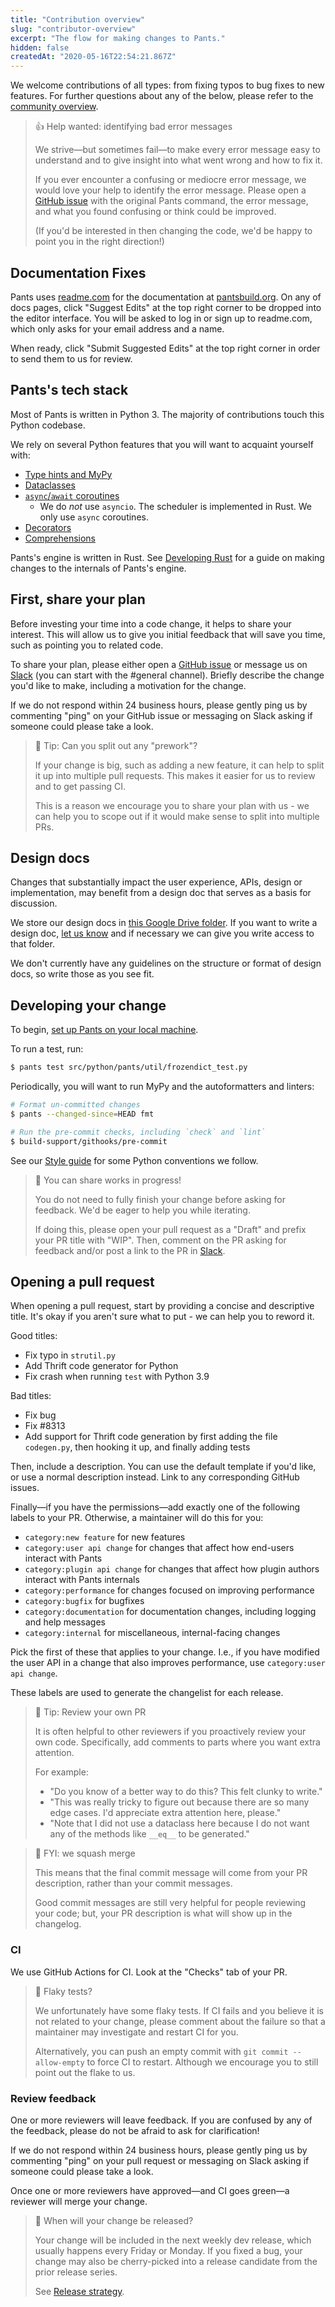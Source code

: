 ```yaml
---
title: "Contribution overview"
slug: "contributor-overview"
excerpt: "The flow for making changes to Pants."
hidden: false
createdAt: "2020-05-16T22:54:21.867Z"
---
```

We welcome contributions of all types: from fixing typos to bug fixes to new features. For further questions about any of the below, please refer to the [community overview](doc:the-pants-community).

> 👍 Help wanted: identifying bad error messages
> 
> We strive—but sometimes fail—to make every error message easy to understand and to give insight into what went wrong and how to fix it.
> 
> If you ever encounter a confusing or mediocre error message, we would love your help to identify the error message. Please open a [GitHub issue](https://github.com/pantsbuild/pants/issues) with the original Pants command, the error message, and what you found confusing or think could be improved.
> 
> (If you'd be interested in then changing the code, we'd be happy to point you in the right direction!)

Documentation Fixes
-------------------

Pants uses [readme.com](https://readme.com/) for the documentation at [pantsbuild.org](https://pantsbuild.org). On any of docs pages, click "Suggest Edits" at the top right corner to be dropped into the editor interface. You will be asked to log in or sign up to readme.com, which only asks for your email address and a name.

When ready, click "Submit Suggested Edits" at the top right corner in order to send them to us for review.

Pants's tech stack
------------------

Most of Pants is written in Python 3. The majority of contributions touch this Python codebase.

We rely on several Python features that you will want to acquaint yourself with:

- [Type hints and MyPy](https://mypy.readthedocs.io/en/stable/)
- [Dataclasses](https://realpython.com/python-data-classes/)
- [`async`/`await` coroutines](https://www.python.org/dev/peps/pep-0492)
  - We do _not_ use `asyncio`. The scheduler is implemented in Rust. We only use `async` coroutines.
- [Decorators](https://realpython.com/primer-on-python-decorators/)
- [Comprehensions](https://www.geeksforgeeks.org/comprehensions-in-python/)

Pants's engine is written in Rust. See [Developing Rust](doc:contributions-rust) for a guide on making changes to the internals of Pants's engine.

First, share your plan
----------------------

Before investing your time into a code change, it helps to share your interest. This will allow us to give you initial feedback that will save you time, such as pointing you to related code.

To share your plan, please either open a [GitHub issue](https://github.com/pantsbuild/pants/issues) or message us on [Slack](doc:getting-help#slack) (you can start with the #general channel). Briefly describe the change you'd like to make, including a motivation for the change.

If we do not respond within 24 business hours, please gently ping us by commenting "ping" on your GitHub issue or messaging on Slack asking if someone could please take a look.

> 📘 Tip: Can you split out any "prework"?
> 
> If your change is big, such as adding a new feature, it can help to split it up into multiple pull requests. This makes it easier for us to review and to get passing CI.
> 
> This is a reason we encourage you to share your plan with us - we can help you to scope out if it would make sense to split into multiple PRs.

Design docs
-----------

Changes that substantially impact the user experience, APIs, design or implementation, may benefit from a design doc that serves as a basis for discussion. 

We store our design docs in [this Google Drive folder](https://drive.google.com/drive/folders/1LtA1EVPvalmfQ5AIDOqGRR3LV86_qCRZ). If you want to write a design doc, [let us know](https://www.pantsbuild.org/docs/getting-help) and if necessary we can give you write access to that folder.

We don't currently have any guidelines on the structure or format of design docs, so write those as you see fit.

Developing your change
----------------------

To begin, [set up Pants on your local machine](doc:contributor-setup).

To run a test, run:

```bash
$ pants test src/python/pants/util/frozendict_test.py
```

Periodically, you will want to run MyPy and the autoformatters and linters:

```bash
# Format un-committed changes
$ pants --changed-since=HEAD fmt

# Run the pre-commit checks, including `check` and `lint`
$ build-support/githooks/pre-commit
```

See our [Style guide](doc:style-guide) for some Python conventions we follow.

> 📘 You can share works in progress!
> 
> You do not need to fully finish your change before asking for feedback. We'd be eager to help you while iterating.
> 
> If doing this, please open your pull request as a "Draft" and prefix your PR title with "WIP". Then, comment on the PR asking for feedback and/or post a link to the PR in [Slack](doc:community).

Opening a pull request
----------------------

When opening a pull request, start by providing a concise and descriptive title. It's okay if you aren't sure what to put - we can help you to reword it. 

Good titles:

- Fix typo in `strutil.py`
- Add Thrift code generator for Python
- Fix crash when running `test` with Python 3.9

Bad titles:

- Fix bug
- Fix #8313
- Add support for Thrift code generation by first adding the file `codegen.py`, then hooking it up, and finally adding tests

Then, include a description. You can use the default template if you'd like, or use a normal description instead. Link to any corresponding GitHub issues.

Finally—if you have the permissions—add exactly one of the following labels to your PR. Otherwise, a maintainer will do this for you:

- `category:new feature` for new features
- `category:user api change` for changes that affect how end-users interact with Pants
- `category:plugin api change` for changes that affect how plugin authors interact with Pants internals
- `category:performance` for changes focused on improving performance
- `category:bugfix` for bugfixes
- `category:documentation` for documentation changes, including logging and help messages
- `category:internal` for miscellaneous, internal-facing changes

Pick the first of these that applies to your change. I.e., if you have modified the user API in a change that also improves performance, use `category:user api change`.

These labels are used to generate the changelist for each release.

> 📘 Tip: Review your own PR
> 
> It is often helpful to other reviewers if you proactively review your own code. Specifically, add comments to parts where you want extra attention.
> 
> For example:
> 
> - "Do you know of a better way to do this? This felt clunky to write."
> - "This was really tricky to figure out because there are so many edge cases. I'd appreciate extra attention here, please."
> - "Note that I did not use a dataclass here because I do not want any of the methods like `__eq__` to be generated."

> 📘 FYI: we squash merge
> 
> This means that the final commit message will come from your PR description, rather than your commit messages. 
> 
> Good commit messages are still very helpful for people reviewing your code; but, your PR description is what will show up in the changelog.

### CI

We use GitHub Actions for CI. Look at the "Checks" tab of your PR.

> 📘 Flaky tests?
> 
> We unfortunately have some flaky tests. If CI fails and you believe it is not related to your change, please comment about the failure so that a maintainer may investigate and restart CI for you.
> 
> Alternatively, you can push an empty commit with `git commit --allow-empty` to force CI to restart. Although we encourage you to still point out the flake to us.

### Review feedback

One or more reviewers will leave feedback. If you are confused by any of the feedback, please do not be afraid to ask for clarification!

If we do not respond within 24 business hours, please gently ping us by commenting "ping" on your pull request or messaging on Slack asking if someone could please take a look.

Once one or more reviewers have approved—and CI goes green—a reviewer will merge your change.

> 📘 When will your change be released?
> 
> Your change will be included in the next weekly dev release, which usually happens every Friday or Monday. If you fixed a bug, your change may also be cherry-picked into a release candidate from the prior release series.
> 
> See [Release strategy](doc:release-strategy).
